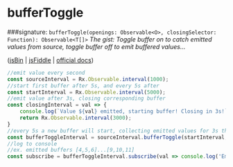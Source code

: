 # bufferToggle
###signature: `bufferToggle(openings: Observable<O>, closingSelector: Function): Observable<T[]>`
*The gist: Toggle buffer on to catch emitted values from source, toggle buffer off to emit buffered values...*

([jsBin](http://jsbin.com/relavezugo/edit?js,console) | [jsFiddle](https://jsfiddle.net/qg6qfqLz/30/) | [official docs](http://reactivex.io/rxjs/class/es6/Observable.js~Observable.html#instance-method-bufferToggle))
```js
//emit value every second
const sourceInterval = Rx.Observable.interval(1000);
//start first buffer after 5s, and every 5s after
const startInterval = Rx.Observable.interval(5000);
//emit value after 3s, closing corresponding buffer
const closingInterval = val => {
	console.log(`Value ${val} emitted, starting buffer! Closing in 3s!`)
	return Rx.Observable.interval(3000);
}
//every 5s a new buffer will start, collecting emitted values for 3s then emitting buffered values
const bufferToggleInterval = sourceInterval.bufferToggle(startInterval, closingInterval);
//log to console
//ex. emitted buffers [4,5,6]...[9,10,11]
const subscribe = bufferToggleInterval.subscribe(val => console.log('Emitted Buffer:', val));
```